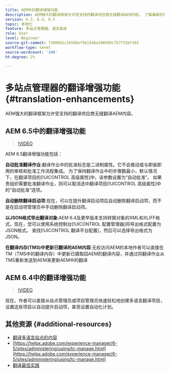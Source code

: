```yaml
---
title: AEM中的翻译增强功能
description: AEM强大的翻译框架允许受支持的翻译供应商无缝翻译AEM内容。 了解最新的增强功能。
version: 6.3, 6.4, 6.5
topic: 本地化
feature: 多站点管理器，语言副本
role: User
level: Beginner
source-git-commit: 7200601c1b59bef5b1546a100589c757f25bf365
workflow-type: tm+mt
source-wordcount: '340'
ht-degree: 2%

---
```



# 多站点管理器的翻译增强功能 {#translation-enhancements}

AEM强大的翻译框架允许受支持的翻译供应商无缝翻译AEM内容。

## AEM 6.5中的翻译增强功能

>[!VIDEO](https://video.tv.adobe.com/v/27405?quality=9&learn=on)

AEM 6.5翻译增强功能包括：

**自动批准翻译作业**:翻译作业中的批准标志是二进制属性。它不会推动或与即装即用的审核和批准工作流程集成。 为了保持翻译作业中的步骤数最小，默认情况下，在翻译项目的[!UICONTROL 高级属性]中，该参数设置为“自动批准”。 如果贵组织需要批准翻译作业，则可以取消选中翻译项目[!UICONTROL 高级属性]中的“自动批准”选项。

**自动删除翻译启动项**:现在，可以在提升翻译启动项后自动删除翻译启动项，而不是在启动项管理员中手动删除翻译启动项。

**以JSON格式导出翻译对象**:AEM 6.4及更早版本支持转换对象的XML和XLIFF格式。现在，您可以使用系统控制台[!UICONTROL 配置管理器]将导出格式配置为JSON格式。 查找[!UICONTROL 翻译平台配置]，然后可以选择导出格式为JSON。

**在翻译内存(TMS)中更新已翻译的AEM内容**:无权访问AEM的本地作者可以直接在TM（TMS中的翻译内存）中更新已摄取回AEM的翻译内容，并通过将翻译作业从TMS重新发送到AEM来更新AEM中的翻译

## AEM 6.4中的翻译增强功能

>[!VIDEO](https://video.tv.adobe.com/v/21309?quality=9&learn=on)

现在，作者可以直接从站点管理员或项目管理员快速轻松地创建多语言翻译项目，设置这些项目以自动提升启动项，甚至设置自动化计划。

## 其他资源 {#additional-resources}

* [翻译多语言站点的内容](https://helpx.adobe.com/cn/experience-manager/6-5/sites/administering/using/translation.html)
* [https://helpx.adobe.com/experience-manager/6-5/sites/administering/using/tc-manage.html](https://helpx.adobe.com/experience-manager/6-5/sites/administering/using/tc-manage.html)
* [翻译最佳实践](https://helpx.adobe.com/experience-manager/6-5/sites/administering/using/tc-bp.html)